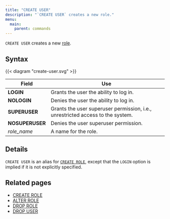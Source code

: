 ```yaml
---
title: "CREATE USER"
description: "`CREATE USER` creates a new role."
menu:
  main:
    parent: commands
---
```


`CREATE USER` creates a new [role](/sql/create-role).

## Syntax

{{< diagram "create-user.svg" >}}

Field | Use
------|-----
**LOGIN** | Grants the user the ability to log in.
**NOLOGIN** | Denies the user the ability to log in.
**SUPERUSER** | Grants the user superuser permission, i.e., unrestricted access to the system.
**NOSUPERUSER** | Denies the user superuser permission.
_role_name_ | A name for the role.

## Details

`CREATE USER` is an alias for [`CREATE ROLE`](../create-role), except that the
`LOGIN` option is implied if it is not explicitly specified.

## Related pages

- [CREATE ROLE](../create-role)
- [ALTER ROLE](../alter-role)
- [DROP ROLE](../drop-role)
- [DROP USER](../drop-user)
